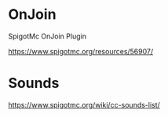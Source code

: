 # OnJoin
SpigotMc OnJoin Plugin

https://www.spigotmc.org/resources/56907/

# Sounds 
https://www.spigotmc.org/wiki/cc-sounds-list/
